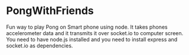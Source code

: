 PongWithFriends
===============

Fun way to play Pong on Smart phone using node. It takes phones accelerometer data and it transmits it over socket.io to computer screen. You need to have node.js installed and you need to install express and socket.io as dependencies. 
